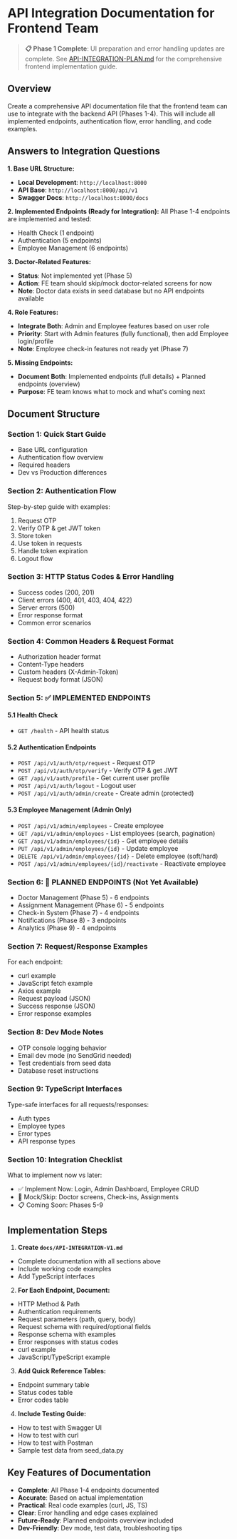 # API Integration Documentation for Frontend Team

> **📋 Phase 1 Complete**: UI preparation and error handling updates are complete. See [API-INTEGRATION-PLAN.md](./API-INTEGRATION-PLAN.md) for the comprehensive frontend implementation guide.

## Overview

Create a comprehensive API documentation file that the frontend team can use to integrate with the backend API (Phases 1-4). This will include all implemented endpoints, authentication flow, error handling, and code examples.

## Answers to Integration Questions

**1. Base URL Structure:**

- **Local Development**: `http://localhost:8000`
- **API Base**: `http://localhost:8000/api/v1`
- **Swagger Docs**: `http://localhost:8000/docs`

**2. Implemented Endpoints (Ready for Integration):**
All Phase 1-4 endpoints are implemented and tested:

- Health Check (1 endpoint)
- Authentication (5 endpoints)
- Employee Management (6 endpoints)

**3. Doctor-Related Features:**

- **Status**: Not implemented yet (Phase 5)
- **Action**: FE team should skip/mock doctor-related screens for now
- **Note**: Doctor data exists in seed database but no API endpoints available

**4. Role Features:**

- **Integrate Both**: Admin and Employee features based on user role
- **Priority**: Start with Admin features (fully functional), then add Employee login/profile
- **Note**: Employee check-in features not ready yet (Phase 7)

**5. Missing Endpoints:**

- **Document Both**: Implemented endpoints (full details) + Planned endpoints (overview)
- **Purpose**: FE team knows what to mock and what's coming next

## Document Structure

### Section 1: Quick Start Guide

- Base URL configuration
- Authentication flow overview
- Required headers
- Dev vs Production differences

### Section 2: Authentication Flow

Step-by-step guide with examples:

1. Request OTP
2. Verify OTP & get JWT token
3. Store token
4. Use token in requests
5. Handle token expiration
6. Logout flow

### Section 3: HTTP Status Codes & Error Handling

- Success codes (200, 201)
- Client errors (400, 401, 403, 404, 422)
- Server errors (500)
- Error response format
- Common error scenarios

### Section 4: Common Headers & Request Format

- Authorization header format
- Content-Type headers
- Custom headers (X-Admin-Token)
- Request body format (JSON)

### Section 5: ✅ IMPLEMENTED ENDPOINTS

#### 5.1 Health Check

- `GET /health` - API health status

#### 5.2 Authentication Endpoints

- `POST /api/v1/auth/otp/request` - Request OTP
- `POST /api/v1/auth/otp/verify` - Verify OTP & get JWT
- `GET /api/v1/auth/profile` - Get current user profile
- `POST /api/v1/auth/logout` - Logout user
- `POST /api/v1/auth/admin/create` - Create admin (protected)

#### 5.3 Employee Management (Admin Only)

- `POST /api/v1/admin/employees` - Create employee
- `GET /api/v1/admin/employees` - List employees (search, pagination)
- `GET /api/v1/admin/employees/{id}` - Get employee details
- `PUT /api/v1/admin/employees/{id}` - Update employee
- `DELETE /api/v1/admin/employees/{id}` - Delete employee (soft/hard)
- `POST /api/v1/admin/employees/{id}/reactivate` - Reactivate employee

### Section 6: 🚧 PLANNED ENDPOINTS (Not Yet Available)

- Doctor Management (Phase 5) - 6 endpoints
- Assignment Management (Phase 6) - 5 endpoints
- Check-in System (Phase 7) - 4 endpoints
- Notifications (Phase 8) - 3 endpoints
- Analytics (Phase 9) - 4 endpoints

### Section 7: Request/Response Examples

For each endpoint:

- curl example
- JavaScript fetch example
- Axios example
- Request payload (JSON)
- Success response (JSON)
- Error response examples

### Section 8: Dev Mode Notes

- OTP console logging behavior
- Email dev mode (no SendGrid needed)
- Test credentials from seed data
- Database reset instructions

### Section 9: TypeScript Interfaces

Type-safe interfaces for all requests/responses:

- Auth types
- Employee types
- Error types
- API response types

### Section 10: Integration Checklist

What to implement now vs later:

- ✅ Implement Now: Login, Admin Dashboard, Employee CRUD
- 🚧 Mock/Skip: Doctor screens, Check-ins, Assignments
- 📋 Coming Soon: Phases 5-9

## Implementation Steps

1. **Create `docs/API-INTEGRATION-V1.md`**

- Complete documentation with all sections above
- Include working code examples
- Add TypeScript interfaces

2. **For Each Endpoint, Document:**

- HTTP Method & Path
- Authentication requirements
- Request parameters (path, query, body)
- Request schema with required/optional fields
- Response schema with examples
- Error responses with status codes
- curl example
- JavaScript/TypeScript example

3. **Add Quick Reference Tables:**

- Endpoint summary table
- Status codes table
- Error codes table

4. **Include Testing Guide:**

- How to test with Swagger UI
- How to test with curl
- How to test with Postman
- Sample test data from seed_data.py

## Key Features of Documentation

- **Complete**: All Phase 1-4 endpoints documented
- **Accurate**: Based on actual implementation
- **Practical**: Real code examples (curl, JS, TS)
- **Clear**: Error handling and edge cases explained
- **Future-Ready**: Planned endpoints overview included
- **Dev-Friendly**: Dev mode, test data, troubleshooting tips
